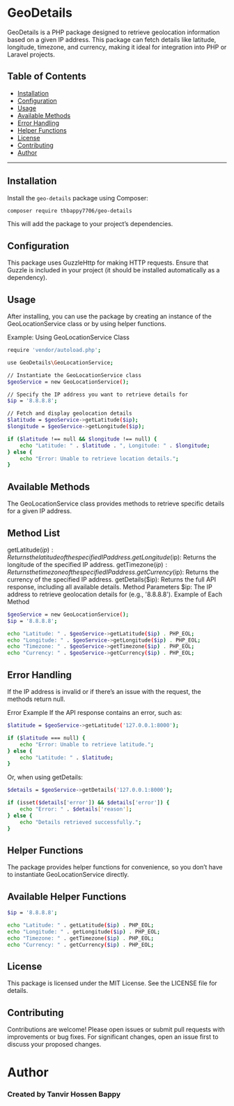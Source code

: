 # GeoDetails

GeoDetails is a PHP package designed to retrieve geolocation information based on a given IP address. This package can fetch details like latitude, longitude, timezone, and currency, making it ideal for integration into PHP or Laravel projects.

## Table of Contents
- [Installation](#installation)
- [Configuration](#configuration)
- [Usage](#usage)
- [Available Methods](#available-methods)
- [Error Handling](#error-handling)
- [Helper Functions](#helper-functions)
- [License](#license)
- [Contributing](#contributing)
- [Author](#author)

---

## Installation

Install the `geo-details` package using Composer:

```bash
composer require thbappy7706/geo-details
```
This will add the package to your project’s dependencies.

 ## Configuration
This package uses GuzzleHttp for making HTTP requests. Ensure that Guzzle is included in your project (it should be installed automatically as a dependency).

## Usage
After installing, you can use the package by creating an instance of the GeoLocationService class or by using helper functions.

Example: Using GeoLocationService Class

```bash
require 'vendor/autoload.php';

use GeoDetails\GeoLocationService;

// Instantiate the GeoLocationService class
$geoService = new GeoLocationService();

// Specify the IP address you want to retrieve details for
$ip = '8.8.8.8';

// Fetch and display geolocation details
$latitude = $geoService->getLatitude($ip);
$longitude = $geoService->getLongitude($ip);

if ($latitude !== null && $longitude !== null) {
    echo "Latitude: " . $latitude . ", Longitude: " . $longitude;
} else {
    echo "Error: Unable to retrieve location details.";
}

```

## Available Methods
The GeoLocationService class provides methods to retrieve specific details for a given IP address.

## Method List
getLatitude($ip): Returns the latitude of the specified IP address.
getLongitude($ip): Returns the longitude of the specified IP address.
getTimezone($ip): Returns the timezone of the specified IP address.
getCurrency($ip): Returns the currency of the specified IP address.
getDetails($ip): Returns the full API response, including all available details.
Method Parameters
$ip: The IP address to retrieve geolocation details for (e.g., '8.8.8.8').
Example of Each Method


```bash
$geoService = new GeoLocationService();
$ip = '8.8.8.8';

echo "Latitude: " . $geoService->getLatitude($ip) . PHP_EOL;
echo "Longitude: " . $geoService->getLongitude($ip) . PHP_EOL;
echo "Timezone: " . $geoService->getTimezone($ip) . PHP_EOL;
echo "Currency: " . $geoService->getCurrency($ip) . PHP_EOL;

```


## Error Handling
If the IP address is invalid or if there’s an issue with the request, the methods return null.

Error Example
If the API response contains an error, such as:
```bash
$latitude = $geoService->getLatitude('127.0.0.1:8000');

if ($latitude === null) {
    echo "Error: Unable to retrieve latitude.";
} else {
    echo "Latitude: " . $latitude;
}

```
Or, when using getDetails:

```bash
$details = $geoService->getDetails('127.0.0.1:8000');

if (isset($details['error']) && $details['error']) {
    echo "Error: " . $details['reason'];
} else {
    echo "Details retrieved successfully.";
}

``` 

## Helper Functions
The package provides helper functions for convenience, so you don’t have to instantiate GeoLocationService directly.

## Available Helper Functions

```bash
$ip = '8.8.8.8';

echo "Latitude: " . getLatitude($ip) . PHP_EOL;
echo "Longitude: " . getLongitude($ip) . PHP_EOL;
echo "Timezone: " . getTimezone($ip) . PHP_EOL;
echo "Currency: " . getCurrency($ip) . PHP_EOL;

```
 

## License
This package is licensed under the MIT License. See the LICENSE file for details.

## Contributing
Contributions are welcome! Please open issues or submit pull requests with improvements or bug fixes. For significant changes, open an issue first to discuss your proposed changes.

# Author
### Created by Tanvir Hossen Bappy